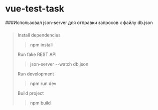# vue-test-task


###Использовал json-server для отправки запросов к файлу db.json
###

> Install dependencies
>> npm install
>
> Run fake REST API
>> json-server --watch db.json
>
> Run development
>> npm run dev
>
> Build project
>> npm build
